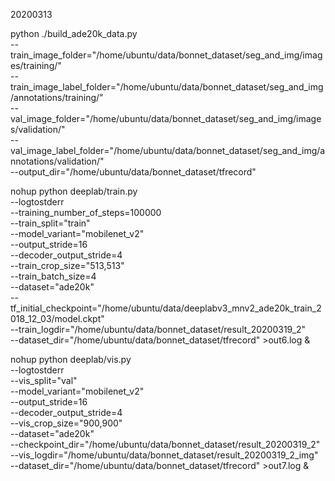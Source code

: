 20200313

python ./build_ade20k_data.py  \
  --train_image_folder="/home/ubuntu/data/bonnet_dataset/seg_and_img/images/training/" \
  --train_image_label_folder="/home/ubuntu/data/bonnet_dataset/seg_and_img/annotations/training/" \
  --val_image_folder="/home/ubuntu/data/bonnet_dataset/seg_and_img/images/validation/" \
  --val_image_label_folder="/home/ubuntu/data/bonnet_dataset/seg_and_img/annotations/validation/" \
  --output_dir="/home/ubuntu/data/bonnet_dataset/tfrecord"

nohup python deeplab/train.py \
    --logtostderr \
    --training_number_of_steps=100000 \
    --train_split="train" \
    --model_variant="mobilenet_v2" \
    --output_stride=16 \
    --decoder_output_stride=4 \
    --train_crop_size="513,513" \
    --train_batch_size=4 \
    --dataset="ade20k" \
    --tf_initial_checkpoint="/home/ubuntu/data/deeplabv3_mnv2_ade20k_train_2018_12_03/model.ckpt" \
    --train_logdir="/home/ubuntu/data/bonnet_dataset/result_20200319_2" \
    --dataset_dir="/home/ubuntu/data/bonnet_dataset/tfrecord" >out6.log &

nohup python deeplab/vis.py \
    --logtostderr \
    --vis_split="val" \
    --model_variant="mobilenet_v2" \
    --output_stride=16 \
    --decoder_output_stride=4 \
    --vis_crop_size="900,900" \
    --dataset="ade20k" \
    --checkpoint_dir="/home/ubuntu/data/bonnet_dataset/result_20200319_2"\
    --vis_logdir="/home/ubuntu/data/bonnet_dataset/result_20200319_2_img"\
    --dataset_dir="/home/ubuntu/data/bonnet_dataset/tfrecord" >out7.log &


